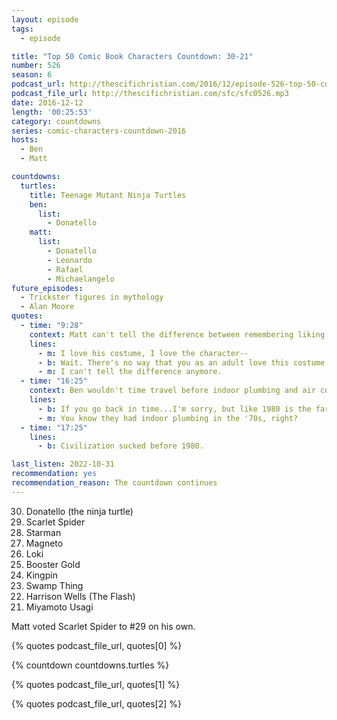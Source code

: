 ```yaml
---
layout: episode
tags:
  - episode

title: "Top 50 Comic Book Characters Countdown: 30-21"
number: 526
season: 6
podcast_url: http://thescifichristian.com/2016/12/episode-526-top-50-comic-book-characters-countdown-30-21/
podcast_file_url: http://thescifichristian.com/sfc/sfc0526.mp3
date: 2016-12-12
length: '00:25:53'
category: countdowns
series: comic-characters-countdown-2016
hosts:
  - Ben
  - Matt

countdowns:
  turtles:
    title: Teenage Mutant Ninja Turtles
    ben:
      list:
        - Donatello
    matt: 
      list:
        - Donatello
        - Leonardo
        - Rafael
        - Michaelangelo
future_episodes:
  - Trickster figures in mythology
  - Alan Moore
quotes:
  - time: "9:28"
    context: Matt can't tell the difference between remembering liking the Scarlet Spider's costume and liking it now
    lines:
      - m: I love his costume, I love the character--
      - b: Wait. There's no way that you as an adult love this costume. This costume is ridiculous.
      - m: I can't tell the difference anymore.
  - time: "16:25"
    context: Ben wouldn't time travel before indoor plumbing and air conditioning
    lines:
      - b: If you go back in time...I'm sorry, but like 1980 is the farthest back I want to go.
      - m: You know they had indoor plumbing in the '70s, right?
  - time: "17:25"
    lines:
      - b: Civilization sucked before 1980.

last_listen: 2022-10-31
recommendation: yes
recommendation_reason: The countdown continues
---
```


<ol start="30" reversed>
<li>Donatello (the ninja turtle)
<li>Scarlet Spider
<li>Starman
<li>Magneto
<li>Loki
<li>Booster Gold
<li>Kingpin
<li>Swamp Thing
<li>Harrison Wells (The Flash)
<li>Miyamoto Usagi
</ol>

Matt voted Scarlet Spider to #29 on his own.

{% quotes podcast_file_url, quotes[0] %}

{% countdown countdowns.turtles %}

{% quotes podcast_file_url, quotes[1] %}

{% quotes podcast_file_url, quotes[2] %}
